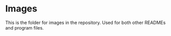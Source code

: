 # Images

This is the folder for images in the repository. Used for both other READMEs and program files.
